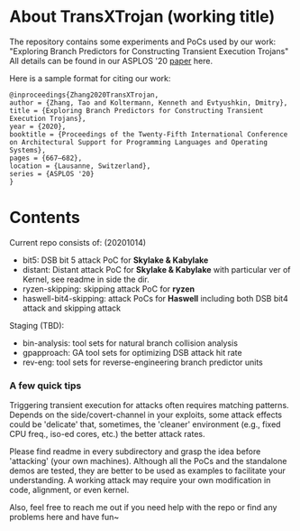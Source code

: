 # About TransXTrojan (working title)
The repository contains some experiments and PoCs used by our work: "Exploring Branch Predictors for Constructing Transient Execution Trojans" All details can be found in our ASPLOS '20 [paper](https://doi.org/10.1145/3373376.3378526) here.

Here is a sample format for citing our work:
```
@inproceedings{Zhang2020TransXTrojan,
author = {Zhang, Tao and Koltermann, Kenneth and Evtyushkin, Dmitry},
title = {Exploring Branch Predictors for Constructing Transient Execution Trojans},
year = {2020},
booktitle = {Proceedings of the Twenty-Fifth International Conference on Architectural Support for Programming Languages and Operating Systems},
pages = {667–682},
location = {Lausanne, Switzerland},
series = {ASPLOS '20}
}
```

# Contents
Current repo consists of: (20201014)
- bit5: DSB bit 5 attack PoC for **Skylake & Kabylake**
- distant: Distant attack PoC for **Skylake & Kabylake** with particular ver of Kernel, see readme in side the dir.
- ryzen-skipping: skipping attack PoC for **ryzen**
- haswell-bit4-skipping: attack PoCs for **Haswell** including both DSB bit4 attack and skipping attack

Staging (TBD):
- bin-analysis: tool sets for natural branch collision analysis 
- gpapproach: GA tool sets for optimizing DSB attack hit rate
- rev-eng: tool sets for reverse-engineering branch predictor units


### A few quick tips
Triggering transient execution for attacks often requires matching patterns.  Depends on the side/covert-channel in your exploits, some attack effects could be 'delicate' that, sometimes, the 'cleaner' environment (e.g., fixed CPU freq., iso-ed cores, etc.) the better attack rates.  

Please find readme in every subdirectory and grasp the idea before 'attacking' (your own machines).  Although all the PoCs and the standalone demos are tested, they are better to be used as examples to facilitate your understanding. A working attack may require your own modification in code, alignment, or even kernel. 

Also, feel free to reach me out if you need help with the repo or find any problems here and have fun~